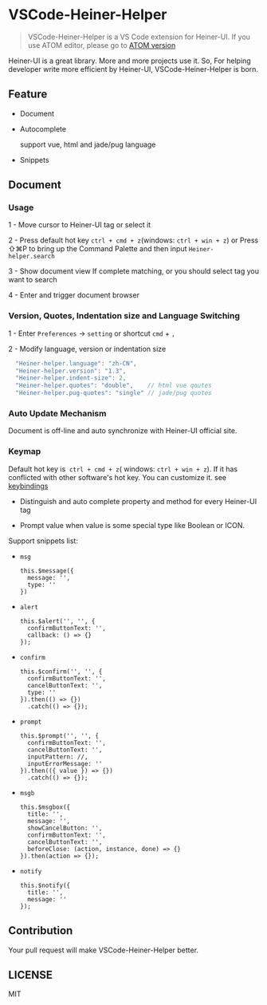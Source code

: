 # VSCode-Heiner-Helper

> VSCode-Heiner-Helper is a VS Code extension for Heiner-UI. If you use ATOM editor, please go to [ATOM version](https://github.com/fanscc/heiner-ui)

Heiner-UI is a great library. More and more projects use it. So, For helping developer write more efficient by Heiner-UI, VSCode-Heiner-Helper is born.

## Feature

* Document

* Autocomplete

	support vue, html and jade/pug language

* Snippets


## Document

### Usage

1 - Move cursor to Heiner-UI tag or select it

2 - Press default hot key `ctrl + cmd + z`(windows: `ctrl + win + z`) or 
    Press ⇧⌘P to bring up the Command Palette and then input `Heiner-helper.search`

3 - Show document view If complete matching,
    or you should select tag you want to search

4 - Enter and trigger document browser

### Version, Quotes, Indentation size and Language Switching

1 - Enter `Preferences` -> `setting` or shortcut `cmd` + `,`

2 - Modify language, version or indentation size
```javascript
  "Heiner-helper.language": "zh-CN",
  "Heiner-helper.version": "1.3",
  "Heiner-helper.indent-size": 2,
  "Heiner-helper.quotes": "double",    // html vue qoutes
  "Heiner-helper.pug-quotes": "single" // jade/pug quotes
```

### Auto Update Mechanism

Document is off-line and auto synchronize with Heiner-UI official site.

### Keymap

Default hot key is  `ctrl + cmd + z`( windows: `ctrl + win + z`). If it has conflicted with other software's hot key. You can customize it. see [keybindings](https://code.visualstudio.com/docs/getstarted/keybindings#_keyboard-shortcuts-editor)


* Distinguish and auto complete property and method for every Heiner-UI tag

* Prompt value when value is some special type like Boolean or ICON.



Support snippets list:

* `msg`

  ```
  this.$message({
    message: '',
    type: ''
  })
  ```

* `alert`

  ```
  this.$alert('', '', {
    confirmButtonText: '',
    callback: () => {}
  });
  ```

* `confirm`

  ```
  this.$confirm('', '', {
    confirmButtonText: '',
    cancelButtonText: '',
    type: ''
  }).then(() => {})
    .catch(() => {});
  ```

* `prompt`

  ```
  this.$prompt('', '', {
    confirmButtonText: '',
    cancelButtonText: '',
    inputPattern: //,
    inputErrorMessage: ''
  }).then(({ value }) => {})
    .catch(() => {});
  ```

* `msgb`

  ```
  this.$msgbox({
    title: '',
    message: '',
    showCancelButton: '',
    confirmButtonText: '',
    cancelButtonText: '',
    beforeClose: (action, instance, done) => {}
  }).then(action => {});
  ```

* `notify`

  ```
  this.$notify({
    title: '',
    message: ''
  });
  ```

## Contribution

Your pull request will make VSCode-Heiner-Helper better.

## LICENSE

MIT
